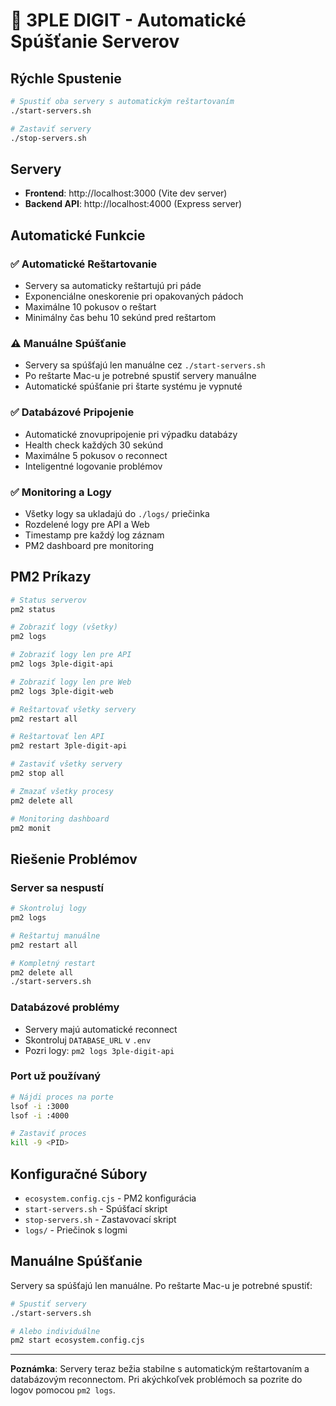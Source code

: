 # 🚀 3PLE DIGIT - Automatické Spúšťanie Serverov

## Rýchle Spustenie

```bash
# Spustiť oba servery s automatickým reštartovaním
./start-servers.sh

# Zastaviť servery
./stop-servers.sh
```

## Servery

- **Frontend**: http://localhost:3000 (Vite dev server)
- **Backend API**: http://localhost:4000 (Express server)

## Automatické Funkcie

### ✅ Automatické Reštartovanie

- Servery sa automaticky reštartujú pri páde
- Exponenciálne oneskorenie pri opakovaných pádoch
- Maximálne 10 pokusov o reštart
- Minimálny čas behu 10 sekúnd pred reštartom

### ⚠️ Manuálne Spúšťanie

- Servery sa spúšťajú len manuálne cez `./start-servers.sh`
- Po reštarte Mac-u je potrebné spustiť servery manuálne
- Automatické spúšťanie pri štarte systému je vypnuté

### ✅ Databázové Pripojenie

- Automatické znovupripojenie pri výpadku databázy
- Health check každých 30 sekúnd
- Maximálne 5 pokusov o reconnect
- Inteligentné logovanie problémov

### ✅ Monitoring a Logy

- Všetky logy sa ukladajú do `./logs/` priečinka
- Rozdelené logy pre API a Web
- Timestamp pre každý log záznam
- PM2 dashboard pre monitoring

## PM2 Príkazy

```bash
# Status serverov
pm2 status

# Zobraziť logy (všetky)
pm2 logs

# Zobraziť logy len pre API
pm2 logs 3ple-digit-api

# Zobraziť logy len pre Web
pm2 logs 3ple-digit-web

# Reštartovať všetky servery
pm2 restart all

# Reštartovať len API
pm2 restart 3ple-digit-api

# Zastaviť všetky servery
pm2 stop all

# Zmazať všetky procesy
pm2 delete all

# Monitoring dashboard
pm2 monit
```

## Riešenie Problémov

### Server sa nespustí

```bash
# Skontroluj logy
pm2 logs

# Reštartuj manuálne
pm2 restart all

# Kompletný restart
pm2 delete all
./start-servers.sh
```

### Databázové problémy

- Servery majú automatické reconnect
- Skontroluj `DATABASE_URL` v `.env`
- Pozri logy: `pm2 logs 3ple-digit-api`

### Port už používaný

```bash
# Nájdi proces na porte
lsof -i :3000
lsof -i :4000

# Zastaviť proces
kill -9 <PID>
```

## Konfiguračné Súbory

- `ecosystem.config.cjs` - PM2 konfigurácia
- `start-servers.sh` - Spúšťací skript
- `stop-servers.sh` - Zastavovací skript
- `logs/` - Priečinok s logmi

## Manuálne Spúšťanie

Servery sa spúšťajú len manuálne. Po reštarte Mac-u je potrebné spustiť:

```bash
# Spustiť servery
./start-servers.sh

# Alebo individuálne
pm2 start ecosystem.config.cjs
```

---

**Poznámka**: Servery teraz bežia stabilne s automatickým reštartovaním a databázovým reconnectom. Pri akýchkoľvek problémoch sa pozrite do logov pomocou `pm2 logs`.

